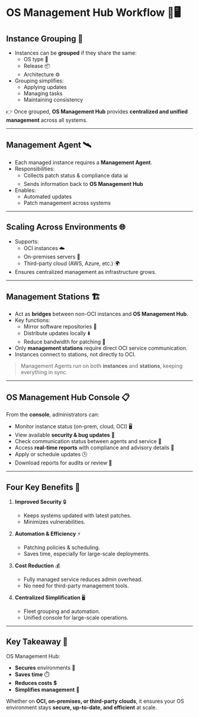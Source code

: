 # OS Management Hub Workflow 🔄🖥️

## Instance Grouping 👥
- Instances can be **grouped** if they share the same:
  - OS type 🐧
  - Release 📦
  - Architecture ⚙️
- Grouping simplifies:
  - Applying updates  
  - Managing tasks  
  - Maintaining consistency  

👉 Once grouped, **OS Management Hub** provides **centralized and unified management** across all systems.

---

## Management Agent 🛰️
- Each managed instance requires a **Management Agent**.  
- Responsibilities:
  - Collects patch status & compliance data 📊  
  - Sends information back to **OS Management Hub**  
- Enables:
  - Automated updates  
  - Patch management across systems  

---

## Scaling Across Environments 🌐
- Supports:
  - OCI instances ☁️  
  - On-premises servers 🏢  
  - Third-party cloud (AWS, Azure, etc.) 🌍  
- Ensures centralized management as infrastructure grows.

---

## Management Stations 🏗️
- Act as **bridges** between non-OCI instances and **OS Management Hub**.  
- Key functions:
  - Mirror software repositories 📀  
  - Distribute updates locally ⬇️  
  - Reduce bandwidth for patching 🚀  
- Only **management stations** require direct OCI service communication.  
- Instances connect to stations, not directly to OCI.  

> Management Agents run on both **instances** and **stations**, keeping everything in sync.

---

## OS Management Hub Console 📋
From the **console**, administrators can:
- Monitor instance status (on-prem, cloud, OCI) 🖥️  
- View available **security & bug updates** 🐞  
- Check communication status between agents and service 🔗  
- Access **real-time reports** with compliance and advisory details 📑  
- Apply or schedule updates 🕒  
- Download reports for audits or review 🔎  

---

## Four Key Benefits 🌟
1. **Improved Security** 🔒  
   - Keeps systems updated with latest patches.  
   - Minimizes vulnerabilities.  

2. **Automation & Efficiency** ⚡  
   - Patching policies & scheduling.  
   - Saves time, especially for large-scale deployments.  

3. **Cost Reduction** 💰  
   - Fully managed service reduces admin overhead.  
   - No need for third-party management tools.  

4. **Centralized Simplification** 🖥️  
   - Fleet grouping and automation.  
   - Unified console for large-scale operations.  

---

## Key Takeaway 📝
OS Management Hub:  
- **Secures** environments 🔐  
- **Saves time** ⏱️  
- **Reduces costs** 💲  
- **Simplifies management** 🎯  

Whether on **OCI, on-premises, or third-party clouds**, it ensures your OS environment stays **secure, up-to-date, and efficient** at scale.
